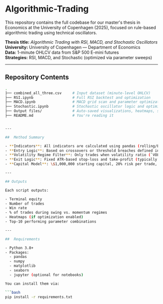 # Algorithmic-Trading

This repository contains the full codebase for our master's thesis in Economics at the University of Copenhagen (2025), focused on rule-based algorithmic trading using technical oscillators.

**Thesis title:** *Algorithmic Trading with RSI, MACD, and Stochastic Oscillators*  
**University:** University of Copenhagen — Department of Economics  
**Data:** 1-minute OHLCV data from S&P 500 E-mini futures  
**Strategies:** RSI, MACD, and Stochastic (optimized via parameter sweeps)

---

##  Repository Contents

```bash
.
├── combined_all_three.csv     # Input dataset (minute-level OHLCV)
├── RSI.ipynb                  # Full RSI backtest and optimization
├── MACD.ipynb                 # MACD grid scan and parameter optimization
├── Stochastic.ipynb           # Stochastic oscillator logic and optimization
├── Output files/              # Auto-saved visualizations, heatmaps, summaries
├── README.md                  # You're reading it


---

##  Method Summary

- **Indicators**: All indicators are calculated using pandas (rolling/EMA functions).
- **Entry Logic**: Based on crossovers or threshold breaches defined in literature.
- **Volatility Regime Filter**: Only trades when volatility ratio (`VOL_RATIO = σₛ / σₗ`) is outside the neutral range (0.9–1.1).
- **Exit Logic**: Fixed ATR-based stop-loss and take-profit (typically 2×ATR SL, 3×ATR TP).
- **Capital Model**: \$1,000,000 starting capital, 20% risk per trade, max 500 units.

---

## Outputs

Each script outputs:

- Terminal equity
- Number of trades
- Win rate
- % of trades during swing vs. momentum regimes
- Heatmaps (if optimization enabled)
- Top-10 performing parameter combinations

---

##  Requirements

- Python 3.8+
- Packages:
  - pandas
  - numpy
  - matplotlib
  - seaborn
  - jupyter (optional for notebooks)

You can install them via:

```bash
pip install -r requirements.txt

